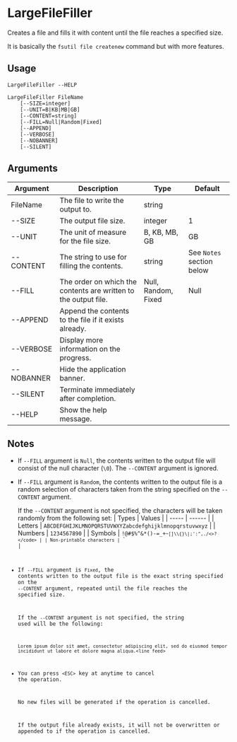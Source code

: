 # LargeFileFiller
Creates a file and fills it with content until the file reaches a specified size.

It is basically the `fsutil file createnew` command but with more features.

## Usage
```
LargeFileFiller --HELP

LargeFileFiller FileName
    [--SIZE=integer]
    [--UNIT=B|KB|MB|GB]
    [--CONTENT=string]
    [--FILL=Null|Random|Fixed]
    [--APPEND]
    [--VERBOSE]
    [--NOBANNER]
    [--SILENT]
```

## Arguments
| Argument | Description | Type | Default |
| -------- |-------------| ---- | ------- |
| FileName | The file to write the output to. | string | |
| --SIZE | The output file size. | integer | 1 |
| --UNIT | The unit of measure for the file size. | B, KB, MB, GB | GB |
| --CONTENT | The string to use for filling the contents. | string | See `Notes` section below |
| --FILL | The order on which the contents are written to the output file. | Null, Random, Fixed | Null |
| --APPEND | Append the contents to the file if it exists already. | | |
| --VERBOSE | Display more information on the progress. | | |
| --NOBANNER | Hide the application banner. | | |
| --SILENT  | Terminate immediately after completion. | | |
| --HELP | Show the help message. | | |

## Notes
* If `--FILL` argument is `Null`, the contents written to the output file will consist of the null character (`\0`). The `--CONTENT` argument is ignored.

* If `--FILL` argument is `Random`, the contents written to the output file is a random selection of characters taken from the string specified on the `--CONTENT` argument.

  If the `--CONTENT` argument is not specified, the characters will be taken randomly from the following set:
  | Types | Values |
  | ----- | ------ |
  | Letters | `ABCDEFGHIJKLMNOPQRSTUVWXYZabcdefghijklmnopqrstuvwxyz` |
  | Numbers | `1234567890` |
  | Symbols | <code>!@#$%^&*()-=_+`~[]\\{}\|;':",./<>?</code> |
  | Non-printable characters | `<carriage return><line feed><tab><space>` |

* If `--FILL` argument is `Fixed`, the contents written to the output file is the exact string specified on the `--CONTENT` argument, repeated until the file reaches the specified size.

  If the `--CONTENT` argument is not specified, the string used will be the following:

  `Lorem ipsum dolor sit amet, consectetur adipiscing elit, sed do eiusmod tempor incididunt ut labore et dolore magna aliqua.<line feed>`

* You can press `<ESC>` key at anytime to cancel the operation.

  No new files will be generated if the operation is cancelled.

  If the output file already exists, it will not be overwritten or appended to if the operation is cancelled.